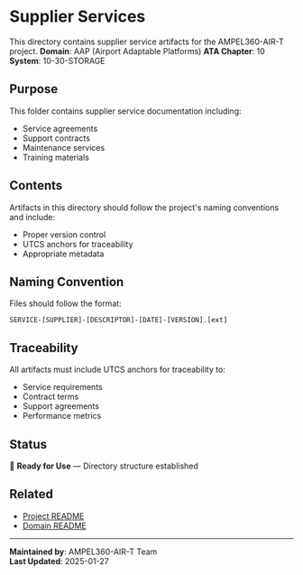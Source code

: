 # Supplier Services
This directory contains supplier service artifacts for the AMPEL360-AIR-T project.
**Domain**: AAP (Airport Adaptable Platforms)
**ATA Chapter**: 10
**System**: 10-30-STORAGE

## Purpose
This folder contains supplier service documentation including:
- Service agreements
- Support contracts
- Maintenance services
- Training materials

## Contents
Artifacts in this directory should follow the project's naming conventions and include:
- Proper version control
- UTCS anchors for traceability
- Appropriate metadata

## Naming Convention
Files should follow the format:
```
SERVICE-[SUPPLIER]-[DESCRIPTOR]-[DATE]-[VERSION].[ext]
```

## Traceability
All artifacts must include UTCS anchors for traceability to:
- Service requirements
- Contract terms
- Support agreements
- Performance metrics

## Status
🚧 **Ready for Use** — Directory structure established

## Related
- [Project README](../../../README.md)
- [Domain README](../../../../README.md)

---
**Maintained by**: AMPEL360-AIR-T Team  
**Last Updated**: 2025-01-27
